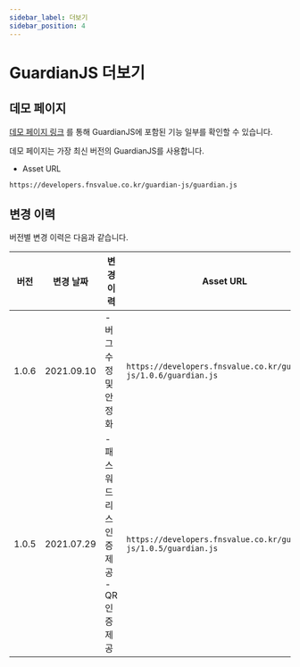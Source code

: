 ```yaml
---
sidebar_label: 더보기
sidebar_position: 4
---
```

# GuardianJS 더보기

## 데모 페이지
[데모 페이지 링크](https://developers.fnsvalue.co.kr/guardian-js/demo/)
를 통해 GuardianJS에 포함된 기능 일부를 확인할 수 있습니다.

데모 페이지는 가장 최신 버전의 GuardianJS를 사용합니다.
- Asset URL
```
https://developers.fnsvalue.co.kr/guardian-js/guardian.js
```

## 변경 이력
버전별 변경 이력은 다음과 같습니다.

|버전|변경 날짜|변경 이력|Asset URL|
|---|---|---|---|
|1.0.6| 2021.09.10 | - 버그 수정 및 안정화 | `https://developers.fnsvalue.co.kr/guardian-js/1.0.6/guardian.js` |
|1.0.5| 2021.07.29 | - 패스워드 리스 인증 제공<br/> - QR 인증 제공 | `https://developers.fnsvalue.co.kr/guardian-js/1.0.5/guardian.js` |
